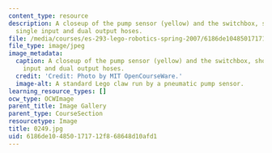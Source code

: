 ```yaml
---
content_type: resource
description: A closeup of the pump sensor (yellow) and the switchbox, showing the
  single input and dual output hoses.
file: /media/courses/es-293-lego-robotics-spring-2007/6186de104850171712f868648d10afd1_0250.jpg
file_type: image/jpeg
image_metadata:
  caption: A closeup of the pump sensor (yellow) and the switchbox, showing the single
    input and dual output hoses.
  credit: 'Credit: Photo by MIT OpenCourseWare.'
  image-alt: A standard Lego claw run by a pneumatic pump sensor.
learning_resource_types: []
ocw_type: OCWImage
parent_title: Image Gallery
parent_type: CourseSection
resourcetype: Image
title: 0249.jpg
uid: 6186de10-4850-1717-12f8-68648d10afd1
---
```

